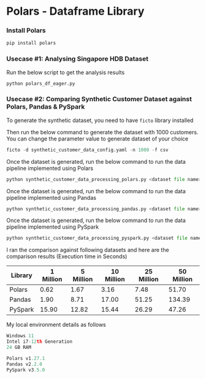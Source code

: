 # Polars - Dataframe Library

### Install Polars

```python
pip install polars
```

### Usecase #1: Analysing Singapore HDB Dataset

Run the below script to get the analysis results

```python
python polars_df_eager.py
```

### Usecase #2: Comparing Synthetic Customer Dataset against Polars, Pandas & PySpark

To generate the synthetic dataset, you need to have `ficto` library installed

Then run the below command to generate the dataset with 1000 customers. You can change the parameter value to generate dataset of your choice

```python
ficto -d synthetic_customer_data_config.yaml -n 1000 -f csv
```

Once the dataset is generated, run the below command to run the data pipeline implemented using Polars

```python
python synthetic_customer_data_processing_polars.py <dataset file name>
```

Once the dataset is generated, run the below command to run the data pipeline implemented using Pandas

```python
python synthetic_customer_data_processing_pandas.py <dataset file name>
```

Once the dataset is generated, run the below command to run the data pipeline implemented using PySpark

```python
python synthetic_customer_data_processing_pyspark.py <dataset file name>
```

I ran the comparison against following datasets and here are the comparison results (Execution time in Seconds)

| Library | 1 Million | 5 Million | 10 Million | 25 Million | 50 Million |
| ------------- | ------- | ------ | ------- | ------ | ----- |
| Polars | 0.62 | 1.67 | 3.16 | 7.48 | 51.70 |
| Pandas | 1.90 | 8.71 | 17.00 | 51.25 | 134.39 |
| PySpark | 15.90 | 12.82 | 15.44 | 26.29 | 47.26 |

My local environment details as follows

```python
Windows 11
Intel i7-12th Generation
24 GB RAM

Polars v1.27.1
Pandas v2.2.0
PySpark v3.5.0
```

